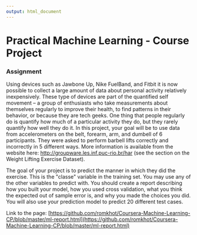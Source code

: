 ```yaml
---
output: html_document
---
```


Practical Machine Learning - Course Project   
===========================================

### Assignment  
Using devices such as Jawbone Up, Nike FuelBand, and Fitbit it is now possible to collect a large amount of data about 
personal activity relatively inexpensively. These type of devices are part of the quantified self movement – a group of 
enthusiasts who take measurements about themselves regularly to improve their health, to find patterns in their behavior, 
or because they are tech geeks. One thing that people regularly do is quantify how much of a particular activity they do, 
but they rarely quantify how well they do it. In this project, your goal will be to use data from accelerometers on the belt, 
forearm, arm, and dumbell of 6 participants. They were asked to perform barbell lifts correctly and incorrectly in 5 different 
ways. More information is available from the website here: http://groupware.les.inf.puc-rio.br/har (see the section on the 
Weight Lifting Exercise Dataset).   

The goal of your project is to predict the manner in which they did the exercise. 
This is the "classe" variable in the training set. You may use any of the other variables to predict with. 
You should create a report describing how you built your model, how you used cross validation, 
what you think the expected out of sample error is, and why you made the choices you did. 
You will also use your prediction model to predict 20 different test cases.  

Link to the page: [https://github.com/romkhot/Coursera-Machine-Learning-CP/blob/master/ml-report.html](https://github.com/romkhot/Coursera-Machine-Learning-CP/blob/master/ml-report.html)


